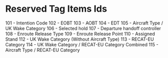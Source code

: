 # Reserved Tag Items Ids

101 - Intention Code
102 - EOBT
103 - AOBT
104 - EDT
105 - Aircraft Type / UK Wake Category
106 - Selected hold
107 - Departure handoff controller
108 - Enroute Release Type
109 - Enroute Release Point
110 - Assigned Stand
112 - UK Wake Category (Without Aircraft Type)
113 - RECAT-EU Category
114 - UK Wake Category / RECAT-EU Category Combined
115 - Aircraft Type / RECAT-EU Category